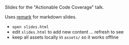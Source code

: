 Slides for the "Actionable Code Coverage" talk.

Uses [remark](https://github.com/gnab/remark) for markdown slides.

 - `open slides.html`
 - edit `slides.html` to add new content ... refresh to see
 - keep all assets locally in `assets/` so it works offline 
